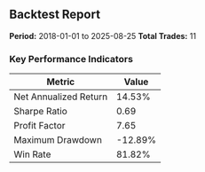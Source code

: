 
## Backtest Report

**Period:** 2018-01-01 to 2025-08-25
**Total Trades:** 11

### Key Performance Indicators
| Metric | Value |
| --- | --- |
| Net Annualized Return | 14.53% |
| Sharpe Ratio | 0.69 |
| Profit Factor | 7.65 |
| Maximum Drawdown | -12.89% |
| Win Rate | 81.82% |

